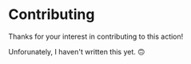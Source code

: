 # Contributing

Thanks for your interest in contributing to this action!

Unforunately, I haven't written this yet. 🙃
